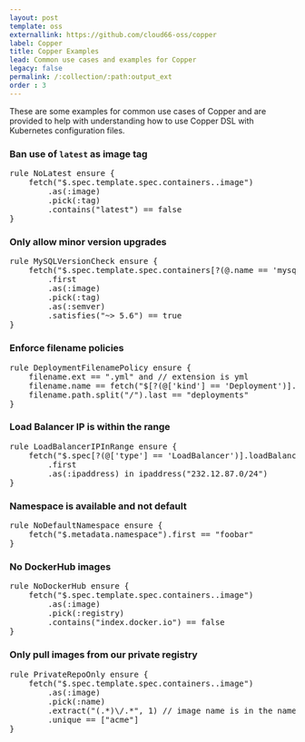 ```yaml
---
layout: post
template: oss
externallink: https://github.com/cloud66-oss/copper
label: Copper
title: Copper Examples
lead: Common use cases and examples for Copper
legacy: false
permalink: /:collection/:path:output_ext
order : 3
---
```


These are some examples for common use cases of Copper and are provided to help with understanding how to use Copper DSL with Kubernetes configuration files.

### Ban use of `latest` as image tag

<pre class="prettyprint">
rule NoLatest ensure {
    fetch("$.spec.template.spec.containers..image")
        .as(:image)
        .pick(:tag)
        .contains("latest") == false
}
</pre>

### Only allow minor version upgrades

<pre class="prettyprint">
rule MySQLVersionCheck ensure {
    fetch("$.spec.template.spec.containers[?(@.name == 'mysql')].image")
		.first
        .as(:image)
        .pick(:tag)
		.as(:semver)
		.satisfies("~> 5.6") == true
}
</pre>

### Enforce filename policies

<pre class="prettyprint">
rule DeploymentFilenamePolicy ensure {
	filename.ext == ".yml" and // extension is yml
	filename.name == fetch("$[?(@['kind'] == 'Deployment')].metadata.name").first and
	filename.path.split("/").last == "deployments"
}
</pre>

### Load Balancer IP is within the range

<pre class="prettyprint">
rule LoadBalancerIPInRange ensure {
	fetch("$.spec[?(@['type'] == 'LoadBalancer')].loadBalancerIP")
		.first
		.as(:ipaddress) in ipaddress("232.12.87.0/24")
}
</pre>

### Namespace is available and not default

<pre class="prettyprint">
rule NoDefaultNamespace ensure {
	fetch("$.metadata.namespace").first == "foobar"
}
</pre>

### No DockerHub images

<pre class="prettyprint">
rule NoDockerHub ensure {
    fetch("$.spec.template.spec.containers..image")
        .as(:image)
        .pick(:registry)
		.contains("index.docker.io") == false
}
</pre>

### Only pull images from our private registry

<pre class="prettyprint">
rule PrivateRepoOnly ensure {
    fetch("$.spec.template.spec.containers..image")
        .as(:image)
        .pick(:name)
		.extract("(.*)\/.*", 1) // image name is in the namespace/name format
		.unique == ["acme"]
}
</pre>
